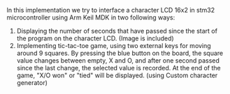 In this implementation we try to interface a character LCD 16x2 in stm32 microcontroller using Arm Keil MDK in two following ways:
1. Displaying the number of seconds that have passed since the start of the program on the character LCD. (Image is included)
2. Implementing tic-tac-toe game, using two external keys for moving around 9 squares.
By pressing the blue button on the board, the square value changes between empty, X and O, and after one second passed since the last change, the selected value is recorded.
At the end of the game, "X/O won"  or "tied" will be displayed. (using Custom character generator)